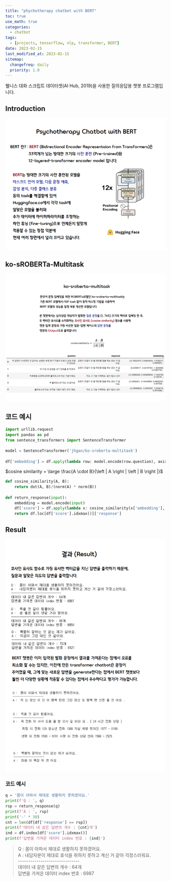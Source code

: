 ```yaml
---
title: "phychotherapy chatbot with BERT"
toc: true
use_math: true
categories:
  - chatbot
tags:
  - [projects, tensorflow, nlp, transformer, BERT]
date: 2023-02-15
last_modified_at: 2023-02-15
sitemap:
  changefreq: daily
  priority: 1.0
---
```


웰니스 대화 스크립트 데이터셋(AI Hub, 2019)을 사용한 질의응답용 챗봇 프로그램입니다.

## Introduction

<img src = '/assets/images/projects/chatbot/bert/1.png'>

## ko-sROBERTa-Multitask

<img src = '/assets/images/projects/chatbot/bert/2.png'>

## 코드 예시

```python
import urllib.request
import pandas as pd
from sentence_transformers import SentenceTransformer

model = SentenceTransformer('jhgan/ko-sroberta-multitask')

df['embedding'] = df.apply(lambda row: model.encode(row.question), axis = 1)
```

$cosine similarity = \large \frac{A \cdot B}{\left | A \right | \left | B \right |}$

```python
def cosine_similarity(A, B):
    return dot(A, B)/(norm(A) * norm(B))
    
def return_response(input):
    embedding = model.encode(input)
    df['score'] = df.apply(lambda x: cosine_similarity(x['embedding'], embedding), axis = 1)
    return df.loc[df['score'].idxmax()]['response']
```

## Result

<img src = '/assets/images/projects/chatbot/bert/3.png'>

### 코드 예시

```python
q = '몸이 아파서 제대로 생활하지 못하겠어요.'
print(f'Q : ', q)
rsp = return_response(q)
print(f'A : ', rsp)
print('-' * 30)
cnt = len(df[df['response'] == rsp])
print(f'데이터 내 같은 답변의 개수 : {cnt}개')
ind = df.index[df['score'].idxmax()]
print(f'답변을 가져온 데이터 index 번호 : {ind}')
```

> Q :  몸이 아파서 제대로 생활하지 못하겠어요. <br>
> A :  내담자분이 제대로 휴식을 취하지 못하고 계신 거 같아 걱정스러워요. <br>
> ------------------------------ <br>
> 데이터 내 같은 답변의 개수 : 64개 <br>
> 답변을 가져온 데이터 index 번호 : 6987
